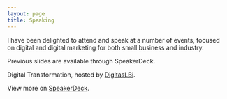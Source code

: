 ```yaml
---
layout: page
title: Speaking
---
```


I have been delighted to attend and speak at a number of events, focused on digital and digital marketing for both small business and industry. 

Previous slides are available through SpeakerDeck. 

Digital Transformation, hosted by [DigitasLBi](http://www.digitaslbi.com/uk/). 

<script async class="speakerdeck-embed" data-id="ab08866056bf0132648e6658fa5a36ee" data-ratio="1.33333333333333" src="//speakerdeck.com/assets/embed.js"></script>

View more on [SpeakerDeck](https://speakerdeck.com/calcode).